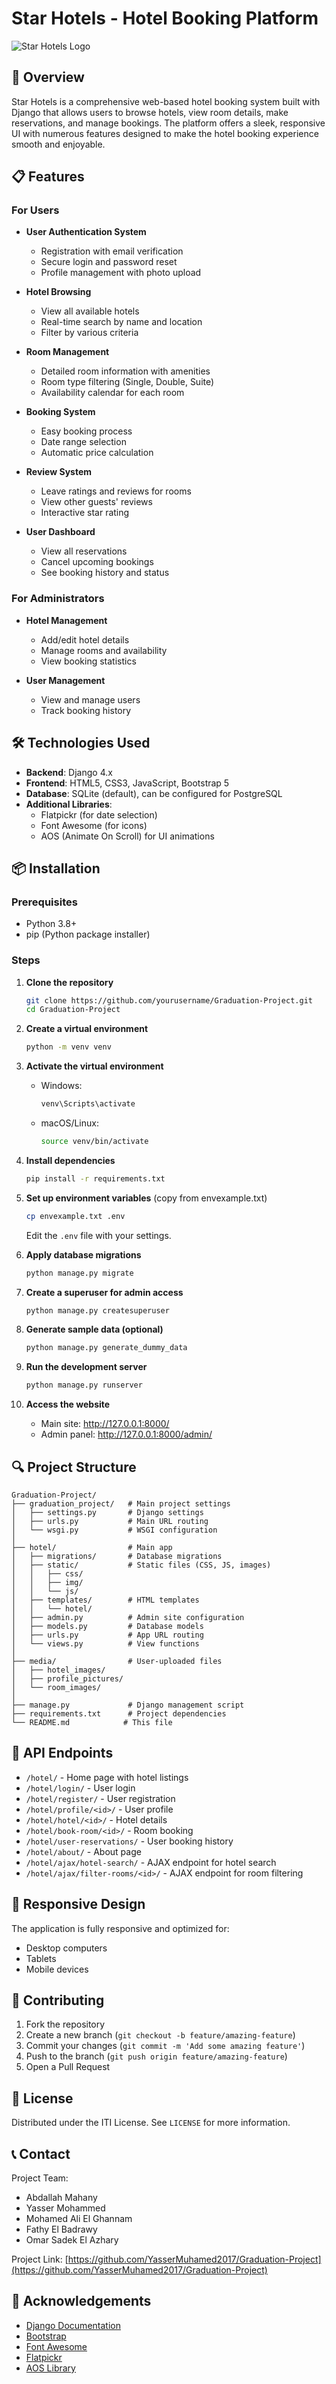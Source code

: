# Star Hotels - Hotel Booking Platform

![Star Hotels Logo](media/hotel_images/hotel.webp)

## 🌟 Overview

Star Hotels is a comprehensive web-based hotel booking system built with Django that allows users to browse hotels, view room details, make reservations, and manage bookings. The platform offers a sleek, responsive UI with numerous features designed to make the hotel booking experience smooth and enjoyable.

## 📋 Features

### For Users
- **User Authentication System**
  - Registration with email verification
  - Secure login and password reset
  - Profile management with photo upload

- **Hotel Browsing**
  - View all available hotels
  - Real-time search by name and location
  - Filter by various criteria

- **Room Management**
  - Detailed room information with amenities
  - Room type filtering (Single, Double, Suite)
  - Availability calendar for each room

- **Booking System**
  - Easy booking process
  - Date range selection
  - Automatic price calculation

- **Review System**
  - Leave ratings and reviews for rooms
  - View other guests' reviews
  - Interactive star rating

- **User Dashboard**
  - View all reservations
  - Cancel upcoming bookings
  - See booking history and status

### For Administrators
- **Hotel Management**
  - Add/edit hotel details
  - Manage rooms and availability
  - View booking statistics

- **User Management**
  - View and manage users
  - Track booking history

## 🛠️ Technologies Used

- **Backend**: Django 4.x
- **Frontend**: HTML5, CSS3, JavaScript, Bootstrap 5
- **Database**: SQLite (default), can be configured for PostgreSQL
- **Additional Libraries**:
  - Flatpickr (for date selection)
  - Font Awesome (for icons)
  - AOS (Animate On Scroll) for UI animations

## 📦 Installation

### Prerequisites
- Python 3.8+
- pip (Python package installer)

### Steps

1. **Clone the repository**
   ```bash
   git clone https://github.com/yourusername/Graduation-Project.git
   cd Graduation-Project
   ```

2. **Create a virtual environment**
   ```bash
   python -m venv venv
   ```

3. **Activate the virtual environment**
   - Windows:
     ```bash
     venv\Scripts\activate
     ```
   - macOS/Linux:
     ```bash
     source venv/bin/activate
     ```

4. **Install dependencies**
   ```bash
   pip install -r requirements.txt
   ```

5. **Set up environment variables** (copy from envexample.txt)
   ```bash
   cp envexample.txt .env
   ```
   Edit the `.env` file with your settings.

6. **Apply database migrations**
   ```bash
   python manage.py migrate
   ```

7. **Create a superuser for admin access**
   ```bash
   python manage.py createsuperuser
   ```

8. **Generate sample data (optional)**
   ```bash
   python manage.py generate_dummy_data
   ```

9. **Run the development server**
   ```bash
   python manage.py runserver
   ```

10. **Access the website**
    - Main site: http://127.0.0.1:8000/
    - Admin panel: http://127.0.0.1:8000/admin/

## 🔍 Project Structure

```
Graduation-Project/
├── graduation_project/   # Main project settings
│   ├── settings.py       # Django settings
│   ├── urls.py           # Main URL routing
│   └── wsgi.py           # WSGI configuration
│
├── hotel/                # Main app
│   ├── migrations/       # Database migrations
│   ├── static/           # Static files (CSS, JS, images)
│   │   ├── css/
│   │   ├── img/
│   │   └── js/
│   ├── templates/        # HTML templates
│   │   └── hotel/
│   ├── admin.py          # Admin site configuration
│   ├── models.py         # Database models
│   ├── urls.py           # App URL routing
│   └── views.py          # View functions
│
├── media/                # User-uploaded files
│   ├── hotel_images/
│   ├── profile_pictures/
│   └── room_images/
│
├── manage.py             # Django management script
├── requirements.txt      # Project dependencies
└── README.md            # This file
```

## 🔄 API Endpoints

- `/hotel/` - Home page with hotel listings
- `/hotel/login/` - User login
- `/hotel/register/` - User registration
- `/hotel/profile/<id>/` - User profile
- `/hotel/hotel/<id>/` - Hotel details
- `/hotel/book-room/<id>/` - Room booking
- `/hotel/user-reservations/` - User booking history
- `/hotel/about/` - About page
- `/hotel/ajax/hotel-search/` - AJAX endpoint for hotel search
- `/hotel/ajax/filter-rooms/<id>/` - AJAX endpoint for room filtering

## 📱 Responsive Design

The application is fully responsive and optimized for:
- Desktop computers
- Tablets
- Mobile devices

## 🤝 Contributing

1. Fork the repository
2. Create a new branch (`git checkout -b feature/amazing-feature`)
3. Commit your changes (`git commit -m 'Add some amazing feature'`)
4. Push to the branch (`git push origin feature/amazing-feature`)
5. Open a Pull Request

## 📜 License

Distributed under the ITI License. See `LICENSE` for more information.

## 📞 Contact

Project Team:
- Abdallah Mahany 
- Yasser Mohammed
- Mohamed Ali El Ghannam
- Fathy El Badrawy
- Omar Sadek El Azhary

Project Link: [https://github.com/YasserMuhamed2017/Graduation-Project](https://github.com/YasserMuhamed2017/Graduation-Project)

## 🙏 Acknowledgements

- [Django Documentation](https://docs.djangoproject.com/)
- [Bootstrap](https://getbootstrap.com/)
- [Font Awesome](https://fontawesome.com/)
- [Flatpickr](https://flatpickr.js.org/)
- [AOS Library](https://michalsnik.github.io/aos/)
